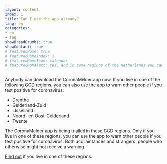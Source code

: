 ```yaml
---
layout: content
index: 1
title: Can I use the app already? 
lang: en
categories:
- en
- faq
showBreadCrumbs: true
showContact: true
# featuredHome: true
# featuredHomeIndex: 1
# featuredHomeIcon: calendar
# featuredHomeText: Yes, and in some regions of the Netherlands you can already use the app to warn other people if you test positive for coronavirus.
---
```


Anybody can download the CoronaMelder app now. If you live in one of the following GGD regions, you can also use the app to warn other people if you test positive for coronavirus:
-	Drenthe
-	Gelderland-Zuid
-	IJsselland
-	Noord- en Oost-Gelderland
-	Twente

The CoronaMelder app is being trialled in these GGD regions. Only if you live in one of these regions, you can use the app to warn other people if you test positive for coronavirus. Both acquaintances and strangers: people who otherwise might not receive a warning.

<a href="https://www.regioatlas.nl/indelingen/indelingen_indeling/t/ggd_s" target="_blank" rel="noopener noreferrer">Find out</a> if you live in one of these regions. 
